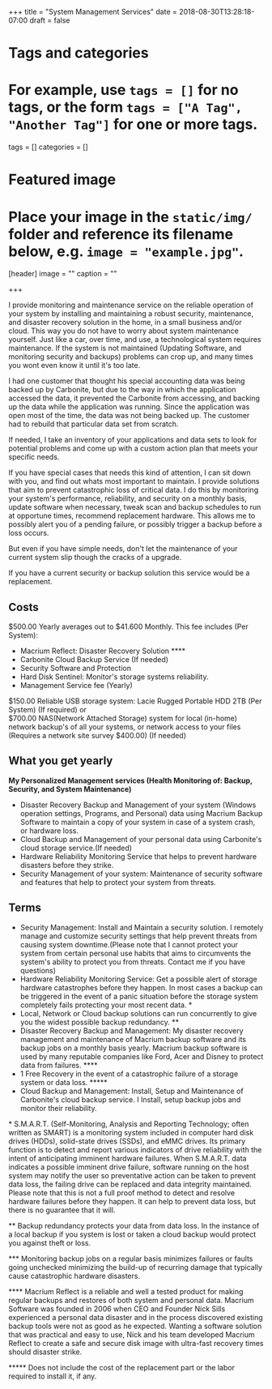 +++
title = "System Management Services"
date = 2018-08-30T13:28:18-07:00
draft = false

# Tags and categories
# For example, use `tags = []` for no tags, or the form `tags = ["A Tag", "Another Tag"]` for one or more tags.
tags = []
categories = []

# Featured image
# Place your image in the `static/img/` folder and reference its filename below, e.g. `image = "example.jpg"`.
[header]
image = ""
caption = ""

+++

I provide monitoring and maintenance service on the reliable operation of your system by installing and maintaining a robust security, maintenance, and disaster recovery solution in the home, in a small business and/or cloud. This way you do not have to worry about system maintenance yourself. Just like a car, over time, and use, a technological system requires maintenance. If the system is not maintained (Updating Software, and monitoring security and backups) problems can crop up, and many times you wont even know it until it's too late.

I had one customer that thought his special accounting data was being backed up by Carbonite, but due to the way in which the application accessed the data, it prevented the Carbonite from accessing, and backing up the data while the application was running. Since the application was open most of the time, the data was not being backed up. The customer had to rebuild that particular data set from scratch.

If needed, I take an inventory of your applications and data sets to look for potential problems and come up with a custom action plan that meets your specific needs.

If you have special cases that needs this kind of attention, I can sit down with you, and find out whats most important to maintain. I provide solutions that aim to prevent catastrophic loss of critical data. I do this by  monitoring your system's performance, reliability, and security on a monthly basis, update software when necessary, tweak scan and backup schedules to run at opportune times, recommend replacement hardware. This allows me to possibly alert you of a pending failure, or possibly trigger a backup before a loss occurs.

But even if you have simple needs, don't let the maintenance of your current system slip though the cracks of a upgrade.

If you have a current security or backup solution this service would be a replacement.

## Costs
$500.00 Yearly averages out to $41.600 Monthly. This fee includes (Per System):

- Macrium Reflect: Disaster Recovery Solution \*\*\*\*
- Carbonite Cloud Backup Service (If needed)
- Security Software and Protection
- Hard Disk Sentinel: Monitor's storage systems reliability.
- Management Service fee (Yearly)

$150.00 Reliable USB storage system: Lacie Rugged Portable HDD 2TB (Per System) (If required)
or  
$700.00 NAS(Network Attached Storage) system for local (in-home) network backup's of all your systems, or network access to your files (Requires a network site survey $400.00) (If needed)

## What you get yearly

**My Personalized Management services (Health Monitoring of: Backup, Security, and System Maintenance)**

- Disaster Recovery Backup and Management of your system (Windows operation settings, Programs, and Personal) data using Macrium Backup Software to maintain a copy of your system in case of a system crash, or hardware loss.
- Cloud Backup and Management of your personal data using Carbonite's cloud storage service.(If needed)
- Hardware Reliability Monitoring Service that helps to prevent hardware disasters before they strike.
- Security Management of your system: Maintenance of security software and  features that help to protect your system from threats.

## Terms
- Security Management: Install and Maintain a security solution. I remotely manage and customize security settings that help prevent threats from causing system downtime.(Please note that I cannot protect your system from certain personal use habits that aims to circumvents the system's ability to protect you from threats. Contact me if you have questions)
- Hardware Reliability Monitoring Service: Get a possible alert of storage hardware catastrophes before they happen. In most cases a backup can be triggered in the event of a panic situation before the storage system completely fails protecting your most recent data. \*
- Local, Network or Cloud backup solutions can run concurrently to give you the widest possible backup redundancy. \*\*
- Disaster Recovery Backup and Management: My disaster recovery management and maintenance of Macrium backup software and its backup jobs on a monthly basis yearly. Macrium backup software is used by many reputable companies like Ford, Acer and Disney to protect data from failures. \*\*\*\*
- 1 Free Recovery in the event of a catastrophic failure of a storage system or data loss. \*\*\*\*\*
- Cloud Backup and Management: Install, Setup and Maintenance of Carbonite's cloud backup service. I Install, setup backup jobs and monitor their reliability.


\* S.M.A.R.T. (Self-Monitoring, Analysis and Reporting Technology; often written as SMART) is a monitoring system included in computer hard disk drives (HDDs), solid-state drives (SSDs), and eMMC drives. Its primary function is to detect and report various indicators of drive reliability with the intent of anticipating imminent hardware failures. When S.M.A.R.T. data indicates a possible imminent drive failure, software running on the host system may notify the user so preventative action can be taken to prevent data loss, the failing drive can be replaced and data integrity maintained. Please note that this is not a full proof method to detect and resolve hardware failures before they happen. It can help to prevent data loss, but there is no guarantee that it will.

\*\* Backup redundancy protects your data from data loss. In the instance of a local backup if you system is lost or taken a cloud backup would protect you against theft or loss.

\*\*\* Monitoring backup jobs on a regular basis minimizes failures or faults going unchecked minimizing the build-up of recurring damage that typically cause catastrophic hardware disasters.

\*\*\*\* Macrium Reflect is a reliable and well a tested product for making regular backups and restores of both system and personal data. Macrium Software was founded in 2006 when CEO and Founder Nick Sills experienced a personal data disaster and in the process discovered existing backup tools were not as good as he expected. Wanting a software solution that was practical and easy to use, Nick and his team developed Macrium Reflect to create a safe and secure disk image with ultra-fast recovery times should disaster strike.


\*\*\*\*\* Does not include the cost of the replacement part or the labor required to install it, if any.
